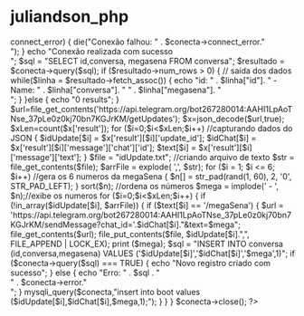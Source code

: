 # juliandson_php
<?php
    
    
	$nome_servidor = "localhost";
    $nome_usuario = "root";
    $senha = "";
	$nome_banco = "Bancoconversa1";
    
	// Criar conexão
    $conecta = new mysqli($nome_servidor,$nome_usuario,$senha,$nome_banco);
    // Verificar Conexão
    if ($conecta->connect_error) {
    die("Conexão falhou: " . $conecta->connect_error."<br>");
    }
    echo "Conexão realizada com sucesso <br>";
    
	
 
     $sql = "SELECT id,conversa, megasena FROM conversa";
		$resultado = $conecta->query($sql);
			if ($resultado->num_rows > 0) {
 // saída dos dados
		
		while($linha = $resultado->fetch_assoc()) {
			 echo "id: " . $linha["id"]. " - Name: " . $linha["conversa"]. " " . $linha["megasena"]. "<br>";
			}
			}else {
			echo "0 results";
			}

	
	$url=file_get_contents('https://api.telegram.org/bot267280014:AAHI1LpAoTNse_37pLe0z0kj70bn7KGJrKM/getUpdates');
    $x=json_decode($url,true);
    $xLen=count($x['result']);
	
	for ($i=0;$i<$xLen;$i++) //capturando dados do JSON
	{
		$idUpdate[$i] = $x['result'][$i]['update_id'];	
        $idChat[$i] = $x['result'][$i]['message']['chat']['id'];
        $text[$i] = $x['result'][$i]['message']['text'];
    }	
	$file = "idUpdate.txt"; //criando arquivo de texto
	$str = file_get_contents($file);
    $arrFile =  explode( ',', $str);
	
	for ($i = 1; $i <= 6; $i++) //gera os 6 numeros da megaSena
	{
        $n[] = str_pad(rand(1, 60), 2, '0', STR_PAD_LEFT); 
    }
    sort($n); //ordena os números
    $mega = implode(' - ', $n);//exibe os numeros
	
	for ($i=0;$i<$xLen;$i++) 
	{
		if (!in_array($idUpdate[$i], $arrFile))
		{
			if ($text[$i] == '/megaSena') 
			{
				$url = 'https://api.telegram.org/bot267280014:AAHI1LpAoTNse_37pLe0z0kj70bn7KGJrKM/sendMessage?chat_id='.$idChat[$i]."&text=$mega";
				file_get_contents($url);
				file_put_contents($file, $idUpdate[$i].",", FILE_APPEND | LOCK_EX);
				print ($mega);
				$sql = "INSERT INTO conversa (id,conversa,megasena)
                        VALUES ('$idUpdate[$i]','$idChat[$i]','$mega',1)";
                if ($conecta->query($sql) === TRUE) {
                echo "Novo registro criado com sucesso";
                } else {
                echo "Erro: " . $sql . "<br>" . $conecta->error."<br>";
                }

		    mysqli_query($conecta,"insert into boot values ($idUpdate[$i],$idChat[$i],$mega,1);");
			}
		}
	}
	$conecta->close();
?>
